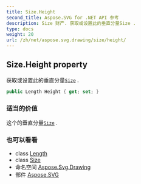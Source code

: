 ```yaml
---
title: Size.Height
second_title: Aspose.SVG for .NET API 参考
description: Size 财产. 获取或设置此的垂直分量Size .
type: docs
weight: 20
url: /zh/net/aspose.svg.drawing/size/height/
---
```

## Size.Height property

获取或设置此的垂直分量[`Size`](../) .

```csharp
public Length Height { get; set; }
```

### 适当的价值

这个的垂直分量[`Size`](../) .

### 也可以看看

* class [Length](../../length/)
* class [Size](../)
* 命名空间 [Aspose.Svg.Drawing](../../size/)
* 部件 [Aspose.SVG](../../../)


